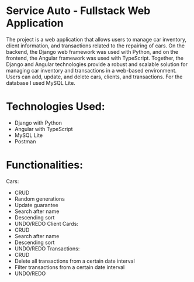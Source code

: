 # Service Auto - Fullstack Web Application

The project is a web application that allows users to manage car inventory, client information, and transactions related to the repairing of cars.
On the backend, the Django web framework was used with Python, and on the frontend, the Angular framework was used with TypeScript.
Together, the Django and Angular technologies provide a robust and scalable solution for managing car inventory and transactions in a web-based environment. Users can add, update, and delete cars, clients, and transactions. For the database I used MySQL Lite.

# Technologies Used:
- Django with Python
- Angular with TypeScript
- MySQL Lite
- Postman

# Functionalities:
Cars:
- CRUD
- Random generations
- Update guarantee
- Search after name
- Descending sort
- UNDO/REDO
Client Cards:
- CRUD
- Search after name
- Descending sort
- UNDO/REDO
Transactions:
- CRUD
- Delete all transactions from a certain date interval
- Filter transactions from a certain date interval
- UNDO/REDO
